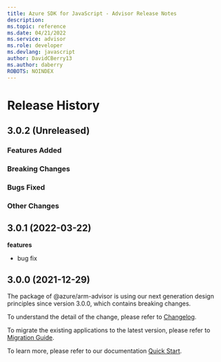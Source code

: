 ```yaml
---
title: Azure SDK for JavaScript - Advisor Release Notes
description: 
ms.topic: reference
ms.date: 04/21/2022
ms.service: advisor
ms.role: developer
ms.devlang: javascript
author: DavidCBerry13
ms.author: daberry
ROBOTS: NOINDEX
---
```

# Release History

## 3.0.2 (Unreleased)

### Features Added

### Breaking Changes

### Bugs Fixed

### Other Changes

## 3.0.1 (2022-03-22)

**features**

  - bug fix

## 3.0.0 (2021-12-29)

The package of @azure/arm-advisor is using our next generation design principles since version 3.0.0, which contains breaking changes.

To understand the detail of the change, please refer to [Changelog](https://aka.ms/js-track2-changelog).

To migrate the existing applications to the latest version, please refer to [Migration Guide](https://aka.ms/js-track2-migration-guide).

To learn more, please refer to our documentation [Quick Start](https://aka.ms/js-track2-quickstart).
